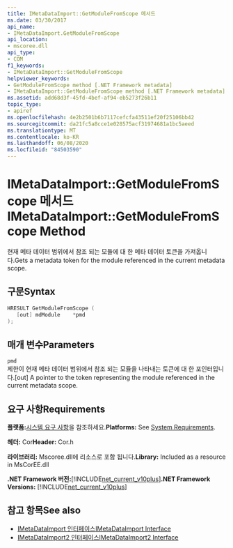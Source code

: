 ```yaml
---
title: IMetaDataImport::GetModuleFromScope 메서드
ms.date: 03/30/2017
api_name:
- IMetaDataImport.GetModuleFromScope
api_location:
- mscoree.dll
api_type:
- COM
f1_keywords:
- IMetaDataImport::GetModuleFromScope
helpviewer_keywords:
- GetModuleFromScope method [.NET Framework metadata]
- IMetaDataImport::GetModuleFromScope method [.NET Framework metadata]
ms.assetid: add68d3f-45fd-4bef-af94-eb5273f26b11
topic_type:
- apiref
ms.openlocfilehash: 4e2b2501b6b7117cefcfa43511ef20f25106bb42
ms.sourcegitcommit: da21fc5a8cce1e028575acf31974681a1bc5aeed
ms.translationtype: MT
ms.contentlocale: ko-KR
ms.lasthandoff: 06/08/2020
ms.locfileid: "84503590"
---
```

# <a name="imetadataimportgetmodulefromscope-method"></a><span data-ttu-id="1ef2d-102">IMetaDataImport::GetModuleFromScope 메서드</span><span class="sxs-lookup"><span data-stu-id="1ef2d-102">IMetaDataImport::GetModuleFromScope Method</span></span>
<span data-ttu-id="1ef2d-103">현재 메타 데이터 범위에서 참조 되는 모듈에 대 한 메타 데이터 토큰을 가져옵니다.</span><span class="sxs-lookup"><span data-stu-id="1ef2d-103">Gets a metadata token for the module referenced in the current metadata scope.</span></span>  
  
## <a name="syntax"></a><span data-ttu-id="1ef2d-104">구문</span><span class="sxs-lookup"><span data-stu-id="1ef2d-104">Syntax</span></span>  
  
```cpp  
HRESULT GetModuleFromScope (  
   [out] mdModule    *pmd  
);  
```  
  
## <a name="parameters"></a><span data-ttu-id="1ef2d-105">매개 변수</span><span class="sxs-lookup"><span data-stu-id="1ef2d-105">Parameters</span></span>  
 `pmd`  
 <span data-ttu-id="1ef2d-106">제한이 현재 메타 데이터 범위에서 참조 되는 모듈을 나타내는 토큰에 대 한 포인터입니다.</span><span class="sxs-lookup"><span data-stu-id="1ef2d-106">[out] A pointer to the token representing the module referenced in the current metadata scope.</span></span>  
  
## <a name="requirements"></a><span data-ttu-id="1ef2d-107">요구 사항</span><span class="sxs-lookup"><span data-stu-id="1ef2d-107">Requirements</span></span>  
 <span data-ttu-id="1ef2d-108">**플랫폼:**[시스템 요구 사항](../../get-started/system-requirements.md)을 참조하세요.</span><span class="sxs-lookup"><span data-stu-id="1ef2d-108">**Platforms:** See [System Requirements](../../get-started/system-requirements.md).</span></span>  
  
 <span data-ttu-id="1ef2d-109">**헤더:** Cor</span><span class="sxs-lookup"><span data-stu-id="1ef2d-109">**Header:** Cor.h</span></span>  
  
 <span data-ttu-id="1ef2d-110">**라이브러리:** Mscoree.dll에 리소스로 포함 됩니다.</span><span class="sxs-lookup"><span data-stu-id="1ef2d-110">**Library:** Included as a resource in MsCorEE.dll</span></span>  
  
 <span data-ttu-id="1ef2d-111">**.NET Framework 버전:**[!INCLUDE[net_current_v10plus](../../../../includes/net-current-v10plus-md.md)]</span><span class="sxs-lookup"><span data-stu-id="1ef2d-111">**.NET Framework Versions:** [!INCLUDE[net_current_v10plus](../../../../includes/net-current-v10plus-md.md)]</span></span>  
  
## <a name="see-also"></a><span data-ttu-id="1ef2d-112">참고 항목</span><span class="sxs-lookup"><span data-stu-id="1ef2d-112">See also</span></span>

- [<span data-ttu-id="1ef2d-113">IMetaDataImport 인터페이스</span><span class="sxs-lookup"><span data-stu-id="1ef2d-113">IMetaDataImport Interface</span></span>](imetadataimport-interface.md)
- [<span data-ttu-id="1ef2d-114">IMetaDataImport2 인터페이스</span><span class="sxs-lookup"><span data-stu-id="1ef2d-114">IMetaDataImport2 Interface</span></span>](imetadataimport2-interface.md)
